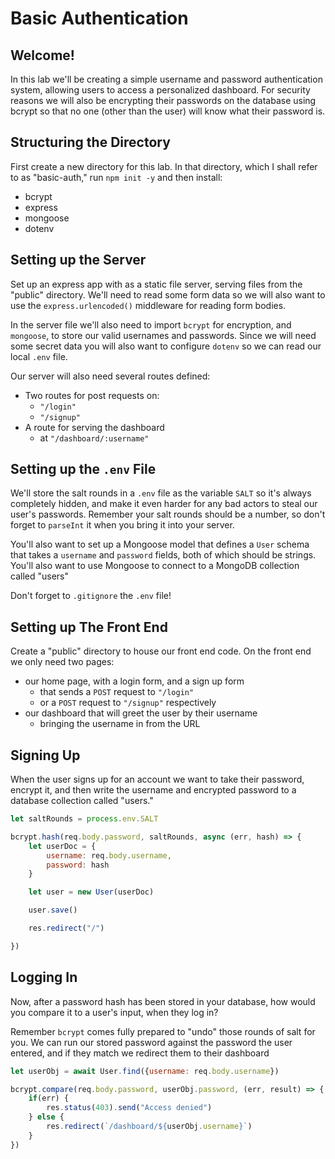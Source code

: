 # Basic Authentication

## Welcome!

In this lab we'll be creating a simple username and password authentication system, allowing users to access a personalized dashboard. For security reasons we will also be encrypting their passwords on the database using bcrypt so that no one (other than the user) will know what their password is.

## Structuring  the Directory

First create a new directory for this lab. In that directory, which I shall refer to as "basic-auth," run `npm init -y` and then install:

* bcrypt
* express
* mongoose
* dotenv

## Setting up the Server

Set up an express app with as a static file server, serving files from the "public" directory. We'll need to read some form data so we will also want to use the `express.urlencoded()` middleware for reading form bodies.

In the server file we'll also need to import `bcrypt` for encryption, and `mongoose`, to store our valid usernames and passwords. Since we will need some secret data you will also want to configure `dotenv` so we can read our local `.env` file.

Our server will also need several routes defined:

* Two routes for post requests on:
    * `"/login"`
    * `"/signup"`
* A route for serving the dashboard
    * at `"/dashboard/:username"`

## Setting up the `.env` File

We'll store the salt rounds in a `.env` file as the variable `SALT` so it's always completely hidden, and make it even harder for any bad actors to steal our user's passwords. Remember your salt rounds should be a number, so don't forget to `parseInt` it when you bring it into your server.

You'll also want to set up a Mongoose model that defines a `User` schema that takes a `username` and `password` fields, both of which should be strings. You'll also want to use Mongoose to connect to a MongoDB collection called "users"

Don't forget to `.gitignore` the `.env` file!

## Setting up The Front End

Create a "public" directory to house our front end code. On the front end we only need two pages:

* our home page, with a login form, and a sign up form
    * that sends a `POST` request to `"/login"`
    * or a `POST` request to `"/signup"` respectively
* our dashboard that will greet the user by their username
    * bringing the username in from the URL

## Signing Up

When the user signs up for an account we want to take their password, encrypt it, and then write the username and encrypted password to a database collection called "users." 

```javascript
let saltRounds = process.env.SALT

bcrypt.hash(req.body.password, saltRounds, async (err, hash) => {
    let userDoc = {
        username: req.body.username,
        password: hash
    }

    let user = new User(userDoc)

    user.save()

    res.redirect("/")

})
```

## Logging In

Now, after a password hash has been stored in your database, how would you compare it to a user's input, when they log in?

Remember `bcrypt` comes fully prepared to "undo" those rounds of salt for you. We can run our stored password against the password the user entered, and if they match we redirect them to their dashboard

```javascript
let userObj = await User.find({username: req.body.username})

bcrypt.compare(req.body.password, userObj.password, (err, result) => {
    if(err) {
        res.status(403).send("Access denied")
    } else {
        res.redirect(`/dashboard/${userObj.username}`)
    }
})
```
